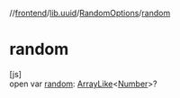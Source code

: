 //[frontend](../../../index.md)/[lib.uuid](../index.md)/[RandomOptions](index.md)/[random](random.md)

# random

[js]\
open var [random](random.md): [ArrayLike](../../lib.tsstdlib/-array-like/index.md)&lt;[Number](https://kotlinlang.org/api/latest/jvm/stdlib/kotlin/-number/index.html)&gt;?
